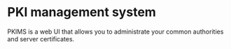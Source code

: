 # PKI management system

PKIMS is a web UI that allows you to administrate your common authorities and server certificates.
